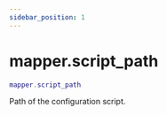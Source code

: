 ```yaml
---
sidebar_position: 1
---
```


# mapper.script_path
```lua
mapper.script_path
```
Path of the configuration script.
